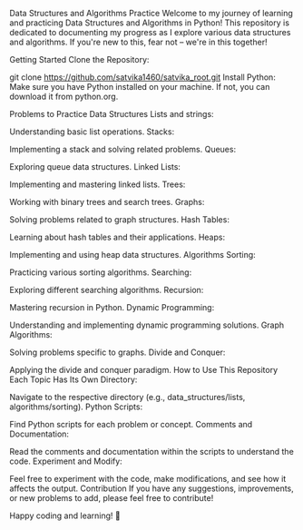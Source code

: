 Data Structures and Algorithms Practice
Welcome to my journey of learning and practicing Data Structures and Algorithms in Python! This repository is dedicated to documenting my progress as I explore various data structures and algorithms. If you're new to this, fear not – we're in this together!

Getting Started
Clone the Repository:

git clone https://github.com/satvika1460/satvika_root.git
Install Python: Make sure you have Python installed on your machine. If not, you can download it from python.org.

Problems to Practice
Data Structures
Lists and strings:

Understanding basic list operations.
Stacks:

Implementing a stack and solving related problems.
Queues:

Exploring queue data structures.
Linked Lists:

Implementing and mastering linked lists.
Trees:

Working with binary trees and search trees.
Graphs:

Solving problems related to graph structures.
Hash Tables:

Learning about hash tables and their applications.
Heaps:

Implementing and using heap data structures.
Algorithms
Sorting:

Practicing various sorting algorithms.
Searching:

Exploring different searching algorithms.
Recursion:

Mastering recursion in Python.
Dynamic Programming:

Understanding and implementing dynamic programming solutions.
Graph Algorithms:

Solving problems specific to graphs.
Divide and Conquer:

Applying the divide and conquer paradigm.
How to Use This Repository
Each Topic Has Its Own Directory:

Navigate to the respective directory (e.g., data_structures/lists, algorithms/sorting).
Python Scripts:

Find Python scripts for each problem or concept.
Comments and Documentation:

Read the comments and documentation within the scripts to understand the code.
Experiment and Modify:

Feel free to experiment with the code, make modifications, and see how it affects the output.
Contribution
If you have any suggestions, improvements, or new problems to add, please feel free to contribute!

Happy coding and learning! 🚀
